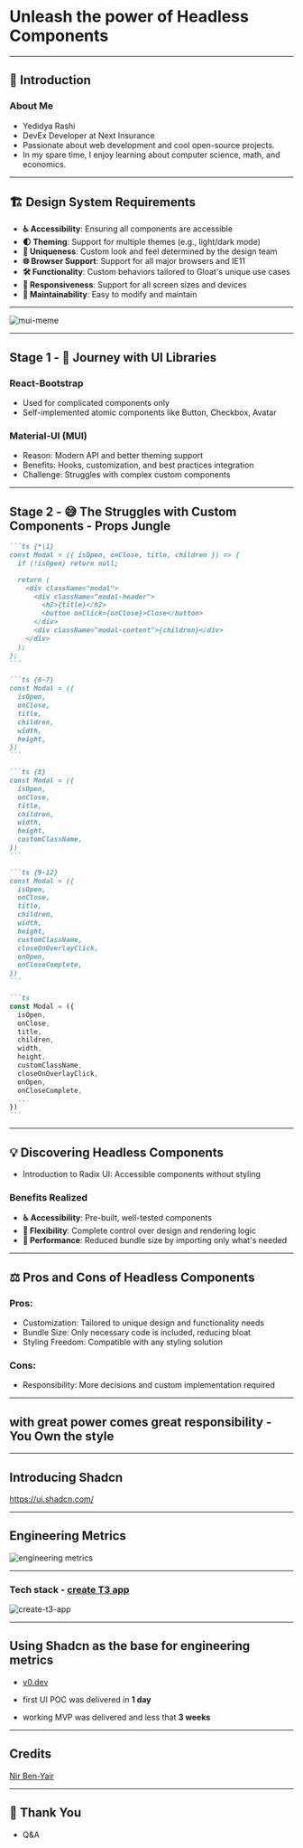 # Unleash the power of Headless Components

---

## 🚀 Introduction

### About Me

- Yedidya Rashi
- DevEx Developer at Next Insurance
- Passionate about web development and cool open-source projects.
- In my spare time, I enjoy learning about computer science, math, and economics.

---

## 🏗️ Design System Requirements

- **♿ Accessibility**: Ensuring all components are accessible
- **🌓 Theming**: Support for multiple themes (e.g., light/dark mode)
- **🎨 Uniqueness**: Custom look and feel determined by the design team
- **🌐 Browser Support**: Support for all major browsers and IE11
- **🛠️ Functionality**: Custom behaviors tailored to Gloat's unique use cases
- **📱 Responsiveness**: Support for all screen sizes and devices
- **🧹 Maintainability**: Easy to modify and maintain

---

![mui-meme](./mui-meme.png)

---

## Stage 1 - 🎢 Journey with UI Libraries

### React-Bootstrap

- Used for complicated components only
- Self-implemented atomic components like Button, Checkbox, Avatar

### Material-UI (MUI)

- Reason: Modern API and better theming support
- Benefits: Hooks, customization, and best practices integration
- Challenge: Struggles with complex custom components

---

## Stage 2 - 😅 The Struggles with Custom Components - Props Jungle

<!-- prettier-ignore-start -->


````md magic-move {lines: true}
```ts {*|1}
const Modal = ({ isOpen, onClose, title, children }) => {
  if (!isOpen) return null;

  return (
    <div className="modal">
      <div className="modal-header">
        <h2>{title}</h2>
        <button onClick={onClose}>Close</button>
      </div>
      <div className="modal-content">{children}</div>
    </div>
  );
};
```

```ts {6-7}
const Modal = ({
  isOpen,
  onClose,
  title,
  children,
  width,
  height,
})
```

```ts {8}
const Modal = ({
  isOpen,
  onClose,
  title,
  children,
  width,
  height,
  customClassName,
})
```

```ts {9-12}
const Modal = ({
  isOpen,
  onClose,
  title,
  children,
  width,
  height,
  customClassName,
  closeOnOverlayClick,
  onOpen,
  onCloseComplete,
})
```

```ts
const Modal = ({
  isOpen,
  onClose,
  title,
  children,
  width,
  height,
  customClassName,
  closeOnOverlayClick,
  onOpen,
  onCloseComplete,
  ...
})
```
````

<!-- prettier-ignore-end -->

<!--
Examples: Autocomplete, Combobox, Multi-tag-select, Dropdown, Modals

Issues: Difficulties in enforcing design and functionality

Conclusion: MUI was not flexible enough for unique needs
-->

---

## 💡 Discovering Headless Components

- Introduction to Radix UI: Accessible components without styling

### Benefits Realized

- **♿ Accessibility**: Pre-built, well-tested components
- **🎨 Flexibility**: Complete control over design and rendering logic
- **🚀 Performance**: Reduced bundle size by importing only what's needed

---

## ⚖️ Pros and Cons of Headless Components

### Pros:

- Customization: Tailored to unique design and functionality needs
- Bundle Size: Only necessary code is included, reducing bloat
- Styling Freedom: Compatible with any styling solution

### Cons:

- Responsibility: More decisions and custom implementation required

---

## with great power comes great responsibility - You Own the style

<!--
Who here like styling things
-->

---

## Introducing Shadcn

https://ui.shadcn.com/

---

## Engineering Metrics

![engineering metrics](./engineering-metrics.png)

---

### Tech stack - [create T3 app](https://create.t3.gg/)

![create-t3-app](./create-t3-app.png)

---

## Using Shadcn as the base for engineering metrics

- [v0.dev](https://v0.dev)

- first UI POC was delivered in **1 day**

- working MVP was delivered and less that **3 weeks**

---

## Credits

[Nir Ben-Yair](https://medium.com/@nirbenyair/headless-components-in-react-and-why-i-stopped-using-ui-libraries-a8208197c268)

---

## 👋 Thank You

- Q&A
